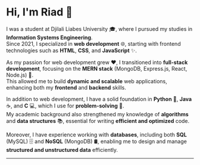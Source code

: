 # Hi, I'm Riad 👋

I was a student at Djilali Liabes University 🎓, where I pursued my studies in **Information Systems Engineering**.  
Since 2021, I specialized in **web development** 🌐, starting with frontend technologies such as **HTML**, **CSS**, and **JavaScript** ✨.

As my passion for web development grew ❤️, I transitioned into **full-stack development**, focusing on the **MERN stack** (MongoDB, Express.js, React, Node.js) 🚀.  
This allowed me to build **dynamic and scalable** web applications, enhancing both my **frontend** and **backend** skills.

In addition to web development, I have a solid foundation in **Python** 🐍, **Java** ☕, and **C** 💻, which I use for **problem-solving** 🧠.  
My academic background also strengthened my knowledge of **algorithms** and **data structures** 📚, essential for writing **efficient and optimized** code.

Moreover, I have experience working with **databases**, including both **SQL** (MySQL) 🗄️ and **NoSQL** (MongoDB) 🛢️, enabling me to design and manage **structured and unstructured data** efficiently.

---
